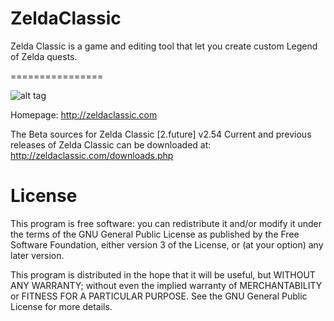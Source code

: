 # ZeldaClassic
Zelda Classic is a game and editing tool that let you create custom Legend of Zelda quests.

================

![alt tag](http://zeldaclassic.com/what/4.gif)

Homepage:
http://zeldaclassic.com

The Beta sources for Zelda Classic [2.future] v2.54
Current and previous releases of Zelda Classic can be downloaded at: http://zeldaclassic.com/downloads.php

# License

This program is free software: you can redistribute it and/or modify
it under the terms of the GNU General Public License as published by
the Free Software Foundation, either version 3 of the License, or
(at your option) any later version.

This program is distributed in the hope that it will be useful,
but WITHOUT ANY WARRANTY; without even the implied warranty of
MERCHANTABILITY or FITNESS FOR A PARTICULAR PURPOSE.  See the
GNU General Public License for more details.


